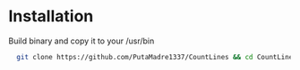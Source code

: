 # Installation
Build binary and copy it to your /usr/bin
```sh
  git clone https://github.com/PutaMadre1337/CountLines && cd CountLines && go build -o countlines $(find cmd/main.go) && sudo cp countlines /usr/bin
```
